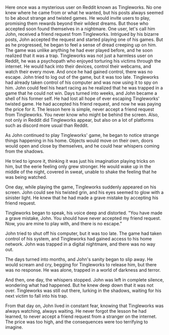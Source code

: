  

Here once was a mysterious user on Reddit known as Tingleworks. No one knew where he came from or what he wanted, but his posts always seemed to be about strange and twisted games. He would invite users to play, promising them rewards beyond their wildest dreams. But those who accepted soon found themselves in a nightmare. One user, let's call him John, received a friend request from Tingleworks. Intrigued by his bizarre posts, John accepted the request and started playing one of his games. But as he progressed, he began to feel a sense of dread creeping up on him. The game was unlike anything he had ever played before, and he soon realized that it was a trap. Tingleworks was not just a harmless user on Reddit, he was a psychopath who enjoyed torturing his victims through the internet. He would hack into their devices, control their webcams, and watch their every move. And once he had gained control, there was no escape. John tried to log out of the game, but it was too late. Tingleworks had already taken control of his computer and was now using it to spy on him. John could feel his heart racing as he realized that he was trapped in a game that he could not win. Days turned into weeks, and John became a shell of his former self. He had lost all hope of ever escaping Tingleworks' twisted game. He had accepted his friend request, and now he was paying the price for it. The lesson here is simple, never accept a friend request from Tingleworks. You never know who might be behind the screen. Also, not only in Reddit did Tingleworks appear, but also on a lot of platforms such as discord more usual than Reddit.

As John continued to play Tingleworks' game, he began to notice strange things happening in his home. Objects would move on their own, doors would open and close by themselves, and he could hear whispers coming from the shadows.

He tried to ignore it, thinking it was just his imagination playing tricks on him, but the eerie feeling only grew stronger. He would wake up in the middle of the night, covered in sweat, unable to shake the feeling that he was being watched.

One day, while playing the game, Tingleworks suddenly appeared on his screen. John could see his twisted grin, and his eyes seemed to glow with a sinister light. He knew that he had made a grave mistake by accepting his friend request.

Tingleworks began to speak, his voice deep and distorted. "You have made a grave mistake, John. You should have never accepted my friend request. Now, you are mine to play with, and there is no escape."

John tried to shut off his computer, but it was too late. The game had taken control of his system, and Tingleworks had gained access to his home network. John was trapped in a digital nightmare, and there was no way out.

The days turned into months, and John's sanity began to slip away. He would scream and cry, begging for Tingleworks to release him, but there was no response. He was alone, trapped in a world of darkness and terror.

And then, one day, the whispers stopped. John was left in complete silence, wondering what had happened. But he knew deep down that it was not over. Tingleworks was still out there, lurking in the shadows, waiting for his next victim to fall into his trap.

From that day on, John lived in constant fear, knowing that Tingleworks was always watching, always waiting. He never forgot the lesson he had learned, to never accept a friend request from a stranger on the internet. The price was too high, and the consequences were too terrifying to imagine.